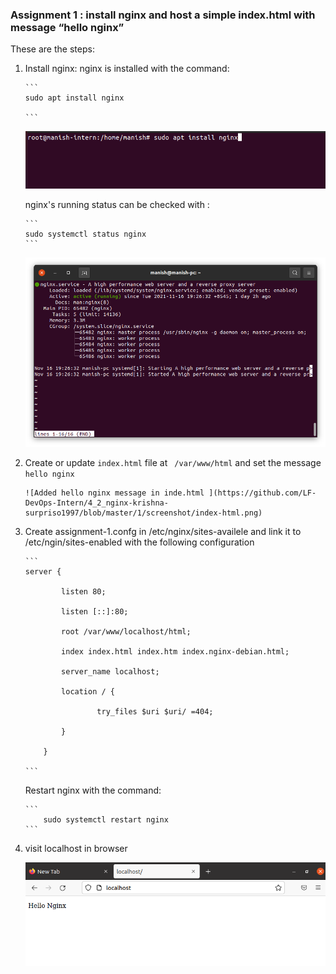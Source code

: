 ### Assignment 1 : install nginx and host a simple index.html with message “hello nginx”

These are the steps:

1.  Install nginx:
    nginx is installed with the command:

        ```
        sudo apt install nginx

        ```

    ![installed nginx](https://github.com/LF-DevOps-Intern/4_2_nginx-krishna-surpriso1997/blob/master/1/screenshot/install-nginx.png)

    nginx's running status can be checked with :

        ```
        sudo systemctl status nginx
        ```

    ![Nginx running status](https://github.com/LF-DevOps-Intern/4_2_nginx-krishna-surpriso1997/blob/master/1/screenshot/nginx-running-status.png)

2.  Create or update `index.html` file at ` /var/www/html` and set the message `hello nginx`

        ![Added hello nginx message in inde.html ](https://github.com/LF-DevOps-Intern/4_2_nginx-krishna-surpriso1997/blob/master/1/screenshot/index-html.png)

3.  Create assignment-1.confg in /etc/nginx/sites-availele and link it to /etc/ngin/sites-enabled with the following configuration

        ```
        server {

                listen 80;

                listen [::]:80;

                root /var/www/localhost/html;

                index index.html index.htm index.nginx-debian.html;

                server_name localhost;

                location / {

                        try_files $uri $uri/ =404;

                }

            }

        ```

    Restart nginx with the command:

        ```
            sudo systemctl restart nginx
        ```

4.  visit localhost in browser

    ![nginx running on default port in browser](https://github.com/LF-DevOps-Intern/4_2_nginx-krishna-surpriso1997/blob/master/1/screenshot/hello-nginx-assignment-1.png)
